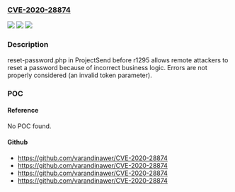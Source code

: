 ### [CVE-2020-28874](https://cve.mitre.org/cgi-bin/cvename.cgi?name=CVE-2020-28874)
![](https://img.shields.io/static/v1?label=Product&message=n%2Fa&color=blue)
![](https://img.shields.io/static/v1?label=Version&message=n%2Fa&color=blue)
![](https://img.shields.io/static/v1?label=Vulnerability&message=n%2Fa&color=brighgreen)

### Description

reset-password.php in ProjectSend before r1295 allows remote attackers to reset a password because of incorrect business logic. Errors are not properly considered (an invalid token parameter).

### POC

#### Reference
No POC found.

#### Github
- https://github.com/varandinawer/CVE-2020-28874
- https://github.com/varandinawer/CVE-2020-28874
- https://github.com/varandinawer/CVE-2020-28874
- https://github.com/varandinawer/CVE-2020-28874

